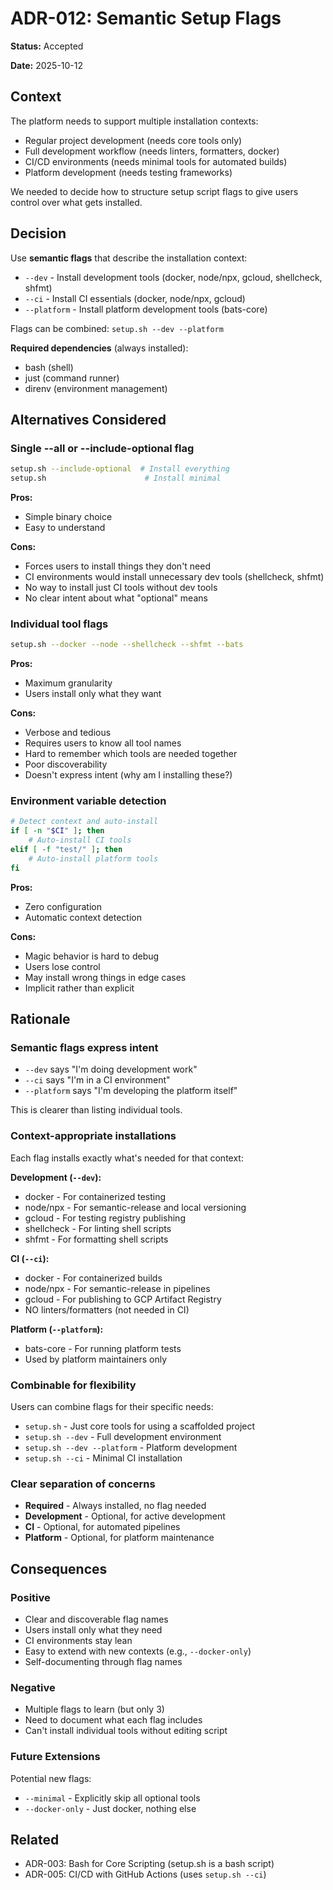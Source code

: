 # ADR-012: Semantic Setup Flags

**Status:** Accepted

**Date:** 2025-10-12

## Context

The platform needs to support multiple installation contexts:
- Regular project development (needs core tools only)
- Full development workflow (needs linters, formatters, docker)
- CI/CD environments (needs minimal tools for automated builds)
- Platform development (needs testing frameworks)

We needed to decide how to structure setup script flags to give users control over what gets installed.

## Decision

Use **semantic flags** that describe the installation context:

- `--dev` - Install development tools (docker, node/npx, gcloud, shellcheck, shfmt)
- `--ci` - Install CI essentials (docker, node/npx, gcloud)
- `--platform` - Install platform development tools (bats-core)

Flags can be combined: `setup.sh --dev --platform`

**Required dependencies** (always installed):
- bash (shell)
- just (command runner)
- direnv (environment management)

## Alternatives Considered

### Single --all or --include-optional flag

```bash
setup.sh --include-optional  # Install everything
setup.sh                      # Install minimal
```

**Pros:**
- Simple binary choice
- Easy to understand

**Cons:**
- Forces users to install things they don't need
- CI environments would install unnecessary dev tools (shellcheck, shfmt)
- No way to install just CI tools without dev tools
- No clear intent about what "optional" means

### Individual tool flags

```bash
setup.sh --docker --node --shellcheck --shfmt --bats
```

**Pros:**
- Maximum granularity
- Users install only what they want

**Cons:**
- Verbose and tedious
- Requires users to know all tool names
- Hard to remember which tools are needed together
- Poor discoverability
- Doesn't express intent (why am I installing these?)

### Environment variable detection

```bash
# Detect context and auto-install
if [ -n "$CI" ]; then
    # Auto-install CI tools
elif [ -f "test/" ]; then
    # Auto-install platform tools
fi
```

**Pros:**
- Zero configuration
- Automatic context detection

**Cons:**
- Magic behavior is hard to debug
- Users lose control
- May install wrong things in edge cases
- Implicit rather than explicit

## Rationale

### Semantic flags express intent

- `--dev` says "I'm doing development work"
- `--ci` says "I'm in a CI environment"
- `--platform` says "I'm developing the platform itself"

This is clearer than listing individual tools.

### Context-appropriate installations

Each flag installs exactly what's needed for that context:

**Development (`--dev`):**
- docker - For containerized testing
- node/npx - For semantic-release and local versioning
- gcloud - For testing registry publishing
- shellcheck - For linting shell scripts
- shfmt - For formatting shell scripts

**CI (`--ci`):**
- docker - For containerized builds
- node/npx - For semantic-release in pipelines
- gcloud - For publishing to GCP Artifact Registry
- NO linters/formatters (not needed in CI)

**Platform (`--platform`):**
- bats-core - For running platform tests
- Used by platform maintainers only

### Combinable for flexibility

Users can combine flags for their specific needs:
- `setup.sh` - Just core tools for using a scaffolded project
- `setup.sh --dev` - Full development environment
- `setup.sh --dev --platform` - Platform development
- `setup.sh --ci` - Minimal CI installation

### Clear separation of concerns

- **Required** - Always installed, no flag needed
- **Development** - Optional, for active development
- **CI** - Optional, for automated pipelines
- **Platform** - Optional, for platform maintenance

## Consequences

### Positive

- Clear and discoverable flag names
- Users install only what they need
- CI environments stay lean
- Easy to extend with new contexts (e.g., `--docker-only`)
- Self-documenting through flag names

### Negative

- Multiple flags to learn (but only 3)
- Need to document what each flag includes
- Can't install individual tools without editing script

### Future Extensions

Potential new flags:
- `--minimal` - Explicitly skip all optional tools
- `--docker-only` - Just docker, nothing else

## Related

- ADR-003: Bash for Core Scripting (setup.sh is a bash script)
- ADR-005: CI/CD with GitHub Actions (uses `setup.sh --ci`)